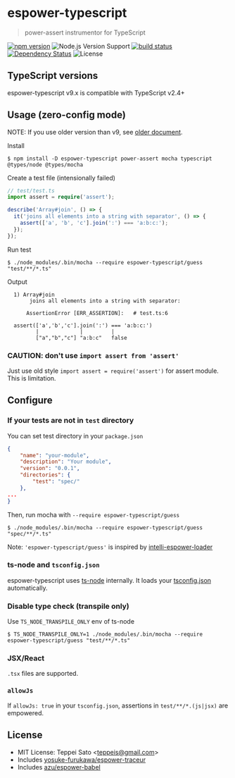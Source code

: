 # espower-typescript

> power-assert instrumentor for TypeScript

[![npm version][npm-image]][npm-url]
![Node.js Version Support][node-version]
[![build status][travis-image]][travis-url]
[![Dependency Status][deps-image]][deps-url]
![License][license]

## TypeScript versions

espower-typescript v9.x is compatible with TypeScript v2.4+

## Usage (zero-config mode)

NOTE: If you use older version than v9, see [older document](https://github.com/power-assert-js/espower-typescript/blob/v8.1.4/README.md).

Install

```console
$ npm install -D espower-typescript power-assert mocha typescript @types/node @types/mocha
```

Create a test file (intensionally failed)

```typescript
// test/test.ts
import assert = require('assert');

describe('Array#join', () => {
  it('joins all elements into a string with separator', () => {
    assert(['a', 'b', 'c'].join(':') === 'a:b:c:');
  });
});
```

Run test

```console
$ ./node_modules/.bin/mocha --require espower-typescript/guess "test/**/*.ts"
```

Output

```
  1) Array#join
       joins all elements into a string with separator:

      AssertionError [ERR_ASSERTION]:   # test.ts:6

  assert(['a','b','c'].join(':') === 'a:b:c:')
         |             |         |
         ["a","b","c"] "a:b:c"   false
```

### CAUTION: don't use `import assert from 'assert'`

Just use old style `import assert = require('assert')` for assert module.
This is limitation.

## Configure

### If your tests are not in `test` directory

You can set test directory in your `package.json`

```json
{
    "name": "your-module",
    "description": "Your module",
    "version": "0.0.1",
    "directories": {
        "test": "spec/"
    },
...
}
```

Then, run mocha with `--require espower-typescript/guess`

```console
$ ./node_modules/.bin/mocha --require espower-typescript/guess "spec/**/*.ts"
```

Note: `'espower-typescript/guess'` is inspired by [intelli-espower-loader](https://github.com/azu/intelli-espower-loader)

### ts-node and `tsconfig.json`

espower-typescript uses [ts-node](https://github.com/TypeStrong/ts-node) internally.
It loads your [tsconfig.json](https://github.com/Microsoft/TypeScript/wiki/tsconfig.json) automatically.

### Disable type check (transpile only)

Use `TS_NODE_TRANSPILE_ONLY` env of ts-node

```console
$ TS_NODE_TRANSPILE_ONLY=1 ./node_modules/.bin/mocha --require espower-typescript/guess "test/**/*.ts"
```

### JSX/React

`.tsx` files are supported.

### `allowJs`

If `allowJs: true` in your `tsconfig.json`, assertions in `test/**/*.(js|jsx)` are empowered.

## License

- MIT License: Teppei Sato &lt;teppeis@gmail.com&gt;
- Includes [yosuke-furukawa/espower-traceur](https://github.com/yosuke-furukawa/espower-traceur)
- Includes [azu/espower-babel](https://github.com/azu/espower-babel)

[npm-image]: https://img.shields.io/npm/v/espower-typescript.svg
[npm-url]: https://npmjs.org/package/espower-typescript
[travis-image]: https://travis-ci.org/power-assert-js/espower-typescript.svg?branch=master
[travis-url]: https://travis-ci.org/power-assert-js/espower-typescript
[deps-image]: https://david-dm.org/power-assert-js/espower-typescript.svg
[deps-url]: https://david-dm.org/power-assert-js/espower-typescript
[node-version]: https://img.shields.io/badge/Node.js%20support-v8,v10,v12-brightgreen.svg
[license]: https://img.shields.io/npm/l/espower-typescript.svg
